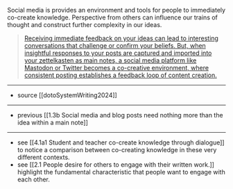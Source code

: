 Social media is provides an environment and tools for people to immediately co-create knowledge. Perspective from others can influence our trains of thought and construct further complexity in our ideas.

> [Receiving immediate feedback on your ideas can lead to interesting conversations that challenge or confirm your beliefs. But, when insightful responses to your posts are captured and imported into your zettelkasten as main notes, a social media platform like Mastodon or Twitter becomes a co-creative environment, where consistent posting establishes a feedback loop of content creation.](zotero://open-pdf/library/items/R6EZAKMC?page=null&annotation=7WB7HTR5) 

---

- source [[dotoSystemWriting2024]]

---

- previous [[1.3b Social media and blog posts need nothing more than the idea within a main note]]

---

- see [[4.1a1 Student and teacher co-create knowledge through dialogue]] to notice a comparison between co-creating knowledge in these very different contexts. 
- see [[2.1 People desire for others to engage with their written work.]] highlight the fundamental characteristic that people want to engage with each other.